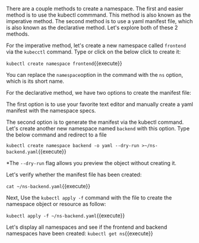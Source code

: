 There are a couple methods to create a namespace. The first and easier method is to use the kubectl commmand. This method is also known as the imperative method. The second method is to use a yaml manifest file, which is also known as the declarative method. Let's explore both of these 2 methods.

For the imperative method, let's create a new namespace called `frontend` via the `kubecctl` command. Type or click on the below click to create it:

`kubectl create namespace frontend`{{execute}}

You can replace the  `namespace`option in the command with the  `ns` option, which is its short name.

For the declarative method, we have two options to create the manifest file:

The first option is to use your favorite text editor and manually create a yaml manifest with the namespace specs.

The second option is to generate the manifest via the kubectl command. Let's create another new namespace named `backend` with this option. Type the below command and redirect to a file

`kubectl create namespace backend -o yaml --dry-run >~/ns-backend.yaml`{{execute}}

*The `--dry-run` flag allows you preview the object without creating it.

Let's verify whether the manifest file has been created:

`cat ~/ns-backend.yaml`{{execute}}

Next, Use the `kubectl apply -f` command with the file to create the namespace object or resource as follow:

`kubectl apply -f ~/ns-backend.yaml`{{execute}}

Let's display all namespaces and see if the  frontend and backend namespaces have been created:
`kubectl get ns`{{execute}}

